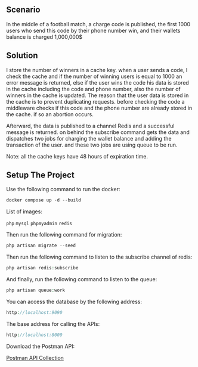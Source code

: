 ## Scenario 
In the middle of a football match, a charge code is published, the first 1000 users who send this code by their phone number win, and their wallets balance is charged 1,000,000$

## Solution
I store the number of winners in a cache key. when a user sends a code, I check the cache and if the number of winning users is equal to 1000 an error message is returned, else if the user wins the code his data is stored in the cache including the code and phone number, also the number of winners in the cache is updated. The reason that the user data is stored in the cache is to prevent duplicating requests. before checking the code a middleware checks if this code and the phone number are already stored in the cache. if so an abortion occurs. 

Afterward, the data is published to a channel Redis and a successful message is returned. on behind the subscribe command gets the data and dispatches two jobs for charging the wallet balance and adding the transaction of the user. and these two jobs are using queue to be run.

Note:
all the cache keys have 48 hours of expiration time.

## Setup The Project
Use the following command to run the docker:

```php
docker compose up -d --build
```

List of images:

`php` `mysql` `phpmyadmin` `redis`

Then run the following command for migration:

```php
php artisan migrate --seed
```

Then run the following command to listen to the subscribe channel of redis:

```php
php artisan redis:subscribe
```

And finally, run the following command to listen to the queue:

```php
php artisan queue:work
```

You can access the database by the following address:

```php
http://localhost:9090
```

The base address for calling the APIs:

```php
http://localhost:8000
```

Download the Postman API:

[Postman API Collection](https://github.com/farshadth/AbrArvan-Challenge/blob/master/AbrArvan.postman_collection.json)

